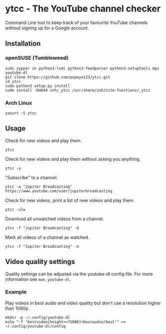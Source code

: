 # ytcc - The YouTube channel checker

Command Line tool to keep track of your favourite YouTube channels without signing up for a Google account.

## Installation

<!--
### Ubuntu
```
sudo apt-get install python3-lxml python3-feedparser python3-setuptools mpv youtube-dl
git clone https://github.com/popeye123/ytcc.git
cd ytcc
sudo python3 setup.py install
sudo install -Dm644 zsh/_ytcc /usr/local/share/zsh/site-functions/_ytcc
```
-->

### openSUSE (Tumbleweed)
```
sudo zypper in python3-lxml python3-feedparser python3-setuptools mpv youtube-dl
git clone https://github.com/popeye123/ytcc.git
cd ytcc
sudo python3 setup.py install
sudo install -Dm644 zsh/_ytcc /usr/share/zsh/site-functions/_ytcc
```

### Arch Linux
```shell
yaourt -S ytcc
```

## Usage

Check for new videos and play them.
```shell
ytcc
```

Check for new videos and play them without asking you anything.
```shell
ytcc -y
```

"Subscribe" to a channel.
```shell
ytcc -a "Jupiter Broadcasting" https://www.youtube.com/user/jupiterbroadcasting
```

Check for new videos, print a list of new videos and play them.
```shell
ytcc -ulw
```

Download all unwatched videos from a channel.
```shell
ytcc -f "Jupiter Broadcasting" -d
```

Mark all videos of a channel as watched.
```shell
ytcc -f "Jupiter Broadcasting" -m
```

## Video quality settings
Quality settings can be adjusted via the youtube-dl config file. For more information see `man youtube-dl`.

### Example
Play videos in best audio and video quality but don't use a resolution higher than 1080p.
```shell
mkdir -p ~/.config/youtube-dl
echo "-f 'bestvideo[height<=?1080]+bestaudio/best'" >> ~/.config/youtube-dl/config
```
